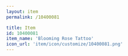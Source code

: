 ```yaml
---
layout: item
permalink: /10400081

title: Item
id: 10400081
item_name: 'Blooming Rose Tattoo'
icon_url: 'item/icon/customize/10400081.png'
---
```

